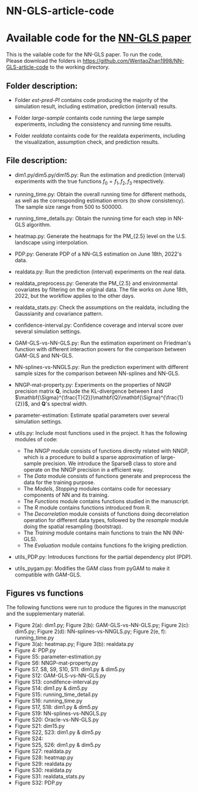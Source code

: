 # NN-GLS-article-code
Available code for the [NN-GLS paper](https://arxiv.org/pdf/2304.09157.pdf)
=======
This is the vailable code for the NN-GLS paper. To run the code, \
Please download the folders in https://github.com/WentaoZhan1998/NN-GLS-article-code to the working directory.

## Folder description:
* Folder *est-pred-PI* contains code producing the majority of the simulation result,
including estimation, prediction (interval) results.

* Folder *large-sample* containts code running the large sample experiments, including the consistency 
and running time results.

* Folder *realdata* containts code for the realdata experiments, including the visualization, assumption check, 
and prediction results.

## File description:
* dim1.py/dim5.py/dim15.py: Run the estimation and prediction (interval) experiments with the true functions 
$f_0 = f_1, f_2, f_3$ respectively.

* running_time.py: Obtain the overall running time for different methods, as well as the corresponding 
estimation errors (to show consistency). The sample size range from 500 to 500000.
* running_time_details.py: Obtain the running time for each step in NN-GLS algorithm.

* heatmap.py: Generate the heatmaps for the PM_{2.5} level on the U.S. landscape using interpolation.
* PDP.py: Generate PDP of a NN-GLS estimation on June 18th, 2022's data.
* realdata.py: Run the prediction (interval) experiments on the real data.
* realdata_preprocess.py: Generate the PM_{2.5} and environmental covariates by filtering on the original data.
The file works on June 18th, 2022, but the workflow applies to the other days.
* realdata_stats.py: Check the assumptions on the realdata, including the Gaussianity and covariance pattern.

* confidence-interval.py: Confidence coverage and interval score over several simulation settings.
* GAM-GLS-vs-NN-GLS.py: Run the estimation experiment on Friedman's function with different interaction powers for the 
comparison between GAM-GLS and NN-GLS.
* NN-splines-vs-NNGLS.py: Run the prediction experiment with different sample sizes for the comparison between NN-splines 
and NN-GLS.
* NNGP-mat-property.py: Experiments on the properties of NNGP precision matrix $\mathbf{Q}$, include the KL-divergence between $\mathbf{I}$ and 
$\mathbf{\Sigma}^{\frac{T}{2}}\mathbf{Q}\mathbf{\Sigma}^{\frac{1}{2}}$, and $\mathbf{Q}$'s spectral width.
* parameter-estimation: Estimate spatial parameters over several simulation settings.
* utils.py: Include most functions used in the project. It has the following modules of code:
  + The *NNGP* module consists of functions directly related with NNGP, which is a procedure to build a sparse approximation of large-sample precision.
We introduce the SparseB class to store and operate on the NNGP precision in a efficient way.
  + The *Data* module consists of functions generate and preprocess the data for the training purpose.
  + The *Models*, *Stopping* modules contains code for necessary components of NN and its training.
  + The *Functions* module contains functions studied in the manuscript.
  + The *R* module contains functions introduced from R.
  + The *Decorrelation* module consists of functions doing decorrelation operation for different data types, 
  followed by the *resample* module doing the spatial resampling (bootstrap).
  + The *Training* module contains main functions to train the NN (NN-GLS).
  + The *Evaluation* module contains functions fo the kriging prediction.

* utils_PDP.py: Introduces functions for the partial dependency plot (PDP).
* utils_pygam.py: Modifies the GAM class from pyGAM to make it compatible with GAM-GLS.

## Figures vs functions

The following functions were run to produce the figures in the manuscript and the supplementary material.
* Figure 2(a): dim1.py; Figure 2(b): GAM-GLS-vs-NN-GLS.py; Figure 2(c): dim5.py; Figure 2(d): NN-splines-vs-NNGLS.py; 
Figure 2(e, f): running_time.py
* Figure 3(a): heatmap.py; Figure 3(b): realdata.py
* Figure 4: PDP.py
* Figure S5: parameter-estimation.py
* Figure S6: NNGP-mat-property.py
* Figure S7, S8, S9, S10, S11: dim1.py & dim5.py 
* Figure S12: GAM-GLS-vs-NN-GLS.py
* Figure S13: condifence-interval.py
* Figure S14: dim1.py & dim5.py 
* Figure S15: running_time_detail.py
* Figure S16: running_time.py
* Figure S17, S18: dim1.py & dim5.py 
* Figure S19: NN-splines-vs-NNGLS.py
* Figure S20: Oracle-vs-NN-GLS.py
* Figure S21: dim15.py
* Figure S22, S23: dim1.py & dim5.py
* Figure S24: 
* Figure S25, S26: dim1.py & dim5.py 
* Figure S27: realdata.py
* Figure S28: heatmap.py
* Figure S29: realdata.py
* Figure S30: realdata.py
* Figure S31: realdata_stats.py
* Figure S32: PDP.py


